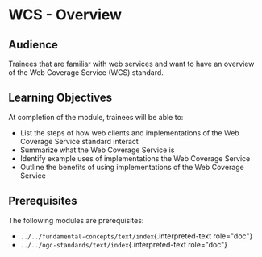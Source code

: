 # WCS - Overview

## Audience

Trainees that are familiar with web services and want to have an
overview of the Web Coverage Service (WCS) standard.

## Learning Objectives

At completion of the module, trainees will be able to:

-   List the steps of how web clients and implementations of the Web
    Coverage Service standard interact
-   Summarize what the Web Coverage Service is
-   Identify example uses of implementations the Web Coverage Service
-   Outline the benefits of using implementations of the Web Coverage
    Service

## Prerequisites

The following modules are prerequisites:

-   `../../fundamental-concepts/text/index`{.interpreted-text
    role="doc"}
-   `../../ogc-standards/text/index`{.interpreted-text role="doc"}
